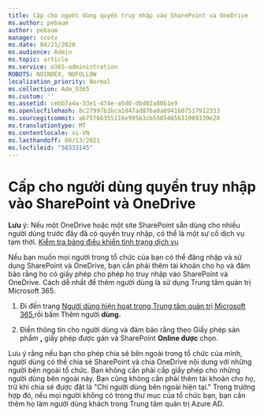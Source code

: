 ```yaml
---
title: Cấp cho người dùng quyền truy nhập vào SharePoint và OneDrive
ms.author: pebaum
author: pebaum
manager: scotv
ms.date: 04/21/2020
ms.audience: Admin
ms.topic: article
ms.service: o365-administration
ROBOTS: NOINDEX, NOFOLLOW
localization_priority: Normal
ms.collection: Adm_O365
ms.custom: ''
ms.assetid: cebb7a4a-33e1-474e-a5d0-dbd02a80b1e9
ms.openlocfilehash: 8c27997b1bca1d47ad876a0a6941607517912333
ms.sourcegitcommit: ab75f66355116e995b3cb5505465b31989339e28
ms.translationtype: MT
ms.contentlocale: vi-VN
ms.lasthandoff: 08/13/2021
ms.locfileid: "58333145"
---
```

# <a name="give-users-access-to-sharepoint-and-onedrive"></a>Cấp cho người dùng quyền truy nhập vào SharePoint và OneDrive

**Lưu** ý: Nếu một OneDrive hoặc một site SharePoint sẵn dùng cho nhiều người dùng trước đây đã có quyền truy nhập, có thể là một sự cố dịch vụ tạm thời. [Kiểm tra bảng điều khiển tình trạng dịch vụ](https://portal.office.com/adminportal/home#/servicehealth)
  
Nếu bạn muốn mọi người trong tổ chức của bạn có thể đăng nhập và sử dụng SharePoint và OneDrive, bạn cần phải thêm tài khoản cho họ và đảm bảo rằng họ có giấy phép cho phép họ truy nhập vào SharePoint và OneDrive. Cách dễ nhất để thêm người dùng là sử dụng Trung tâm quản trị Microsoft 365.
  
1. Đi đến trang [Người dùng hiện hoạt trong Trung tâm quản trị Microsoft 365,](https://portal.office.com/adminportal/home#/users)rồi bấm Thêm người **dùng.**
    
2. Điền thông tin cho người dùng và đảm bảo rằng theo Giấy phép sản phẩm **,** giấy phép được gán và SharePoint **Online được** chọn. 
    
Lưu ý rằng nếu bạn cho phép chia sẻ bên ngoài trong tổ chức của mình, người dùng có thể chia sẻ SharePoint và chia OneDrive nội dung với những người bên ngoài tổ chức. Bạn không cần phải cấp giấy phép cho những người dùng bên ngoài này. Bạn cũng không cần phải thêm tài khoản cho họ, trừ khi chia sẻ được đặt là "Chỉ người dùng bên ngoài hiện tại." Trong trường hợp đó, nếu mọi người không có trong thư mục của tổ chức bạn, bạn cần thêm họ làm người dùng khách trong Trung tâm quản trị Azure AD.
  

